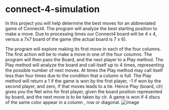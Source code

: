 # connect-4-simulation
In this project you will help determine the best moves for an abbreviated game of Connect4. The program will analyze the best starting position to make a move. Due to processing times our Connect4 board will be 4 x 4, versus a 7x7 board of the game (the actual board is 7 x 6).
  
The program will explore making its first move in each of the four columns. The first action will be to make a move in one of the four columns. The program will then pass the Board, and the next player to a Play method. The Play method will analyze the board and call itself up to 4 times, representing the possible number of next moves. At times the Play method may call itself less than four times due to the condition that a column is full. The Play method will return a 1 if the game is won by the first player, -1 if won by the second player, and zero, if that moves leads to a tie.  Hence Play (board, clr)  gives you the Net wins for first player, given the board position represented by board, and the next move is to be taken by clr.
A game is won if 4 discs of the same color appear in a column , row or diagonal.
![image](https://user-images.githubusercontent.com/65920033/147157078-86666a68-ce25-476d-b480-f88c9fcbb036.png)
